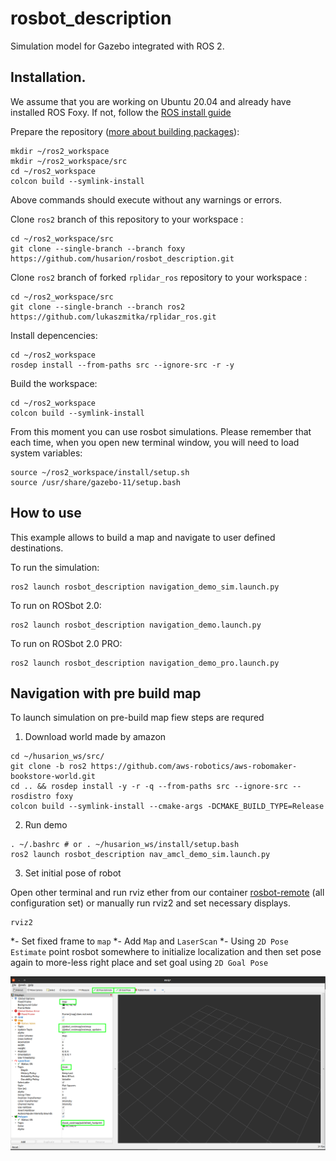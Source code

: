 # rosbot_description #

Simulation model for Gazebo integrated with ROS 2.

## Installation. ## 

We assume that you are working on Ubuntu 20.04 and already have installed ROS Foxy. If not, follow the [ROS install guide](https://index.ros.org/doc/ros2/Installation/Foxy/)

Prepare the repository ([more about building packages](https://index.ros.org/doc/ros2/Tutorials/Colcon-Tutorial/)):
```
mkdir ~/ros2_workspace
mkdir ~/ros2_workspace/src
cd ~/ros2_workspace
colcon build --symlink-install
```

Above commands should execute without any warnings or errors.

Clone `ros2` branch of this repository to your workspace :

```
cd ~/ros2_workspace/src
git clone --single-branch --branch foxy https://github.com/husarion/rosbot_description.git
```

Clone `ros2` branch of forked `rplidar_ros` repository to your workspace :

```
cd ~/ros2_workspace/src
git clone --single-branch --branch ros2 https://github.com/lukaszmitka/rplidar_ros.git
```

Install depencencies:

```
cd ~/ros2_workspace
rosdep install --from-paths src --ignore-src -r -y
```

Build the workspace:

```
cd ~/ros2_workspace
colcon build --symlink-install
```

From this moment you can use rosbot simulations. Please remember that each time, when you open new terminal window, you will need to load system variables:

```
source ~/ros2_workspace/install/setup.sh
source /usr/share/gazebo-11/setup.bash
```

## How to use ##

This example allows to build a map and navigate to user defined destinations.

To run the simulation:

```
ros2 launch rosbot_description navigation_demo_sim.launch.py
```

To run on ROSbot 2.0:

```
ros2 launch rosbot_description navigation_demo.launch.py
```

To run on ROSbot 2.0 PRO:

```
ros2 launch rosbot_description navigation_demo_pro.launch.py
```

## Navigation with pre build map 

To launch simulation on pre-build map fiew steps are requred 

1. Download world made by amazon 

```
cd ~/husarion_ws/src/
git clone -b ros2 https://github.com/aws-robotics/aws-robomaker-bookstore-world.git 
cd .. && rosdep install -y -r -q --from-paths src --ignore-src --rosdistro foxy
colcon build --symlink-install --cmake-args -DCMAKE_BUILD_TYPE=Release
```

2. Run demo

```
. ~/.bashrc # or . ~/husarion_ws/install/setup.bash
ros2 launch rosbot_description nav_amcl_demo_sim.launch.py 
```

3. Set initial pose of robot

Open other terminal and run rviz ether from our container [rosbot-remote](https://github.com/husarion/rosbot-remote) (all configuration set) or manually run rviz2 and set necessary displays.


```
rviz2
```

*- Set fixed frame to `map`
*- Add `Map` and `LaserScan`
*- Using `2D Pose Estimate` point rosbot somewhere to initialize localization and then set pose again to more-less right place and set goal using `2D Goal Pose`

![rviz01](images/rviz01.png)

